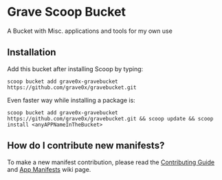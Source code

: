 # Grave Scoop Bucket 

A Bucket with Misc. applications and tools for my own use

## Installation

Add this bucket after installing Scoop by typing:
```pwsh
scoop bucket add grave0x-gravebucket https://github.com/grave0x/gravebucket.git
```
Even faster way while installing a package is:
```pwsh
scoop bucket add grave0x-gravebucket https://github.com/grave0x/gravebucket.git && scoop update && scoop install <anyAPPNameInTheBucket>
```

## How do I contribute new manifests?

To make a new manifest contribution, please read the [Contributing
Guide](https://github.com/ScoopInstaller/.github/blob/main/.github/CONTRIBUTING.md)
and [App Manifests](https://github.com/ScoopInstaller/Scoop/wiki/App-Manifests)
wiki page.
